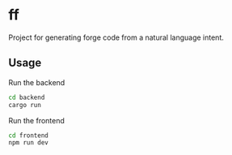 # ff

Project for generating forge code from a natural language intent.


## Usage

Run the backend

```bash
cd backend
cargo run
```


Run the frontend

```bash
cd frontend
npm run dev
```
